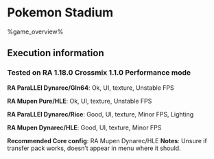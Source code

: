 # Pokemon Stadium 

%game_overview%

## Execution information

### Tested on RA 1.18.0 Crossmix 1.1.0 Performance mode

**RA ParaLLEl Dynarec/Gln64**: Ok, UI, texture, Unstable FPS

**RA Mupen Pure/HLE**: Ok, UI, texture, Unstable FPS

**RA ParaLLEl Dynarec/Rice**: Good, UI, texture, Minor FPS, Lighting

**RA Mupen Dynarec/HLE**: Good, UI, texture, Minor FPS

**Recommended Core config**: RA Mupen Dynarec/HLE
**Notes**: Unsure if transfer pack works, doesn’t appear in menu where it should.